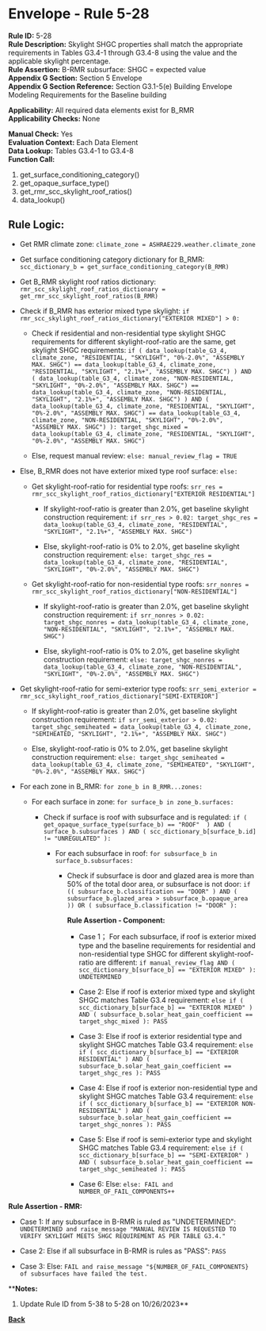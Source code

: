 
# Envelope - Rule 5-28  

**Rule ID:** 5-28  
**Rule Description:** Skylight SHGC properties shall match the appropriate requirements in Tables G3.4-1 through G3.4-8 using the value and the applicable skylight percentage.  
**Rule Assertion:** B-RMR subsurface: SHGC = expected value  
**Appendix G Section:** Section 5 Envelope  
**Appendix G Section Reference:** Section G3.1-5(e) Building Envelope Modeling Requirements for the Baseline building

**Applicability:** All required data elements exist for B_RMR  
**Applicability Checks:** None  

**Manual Check:** Yes  
**Evaluation Context:** Each Data Element  
**Data Lookup:** Tables G3.4-1 to G3.4-8  
**Function Call:**

  1. get_surface_conditioning_category()
  2. get_opaque_surface_type()
  3. get_rmr_scc_skylight_roof_ratios()
  4. data_lookup()

## Rule Logic:  

- Get RMR climate zone: `climate_zone = ASHRAE229.weather.climate_zone`  

- Get surface conditioning category dictionary for B_RMR: `scc_dictionary_b = get_surface_conditioning_category(B_RMR)`  

- Get B_RMR skylight roof ratios dictionary: `rmr_scc_skylight_roof_ratios_dictionary = get_rmr_scc_skylight_roof_ratios(B_RMR)`

- Check if B_RMR has exterior mixed type skylight: `if rmr_scc_skylight_roof_ratios_dictionary["EXTERIOR MIXED"] > 0:`

  - Check if residential and non-residential type skylight SHGC requirements for different skylight-roof-ratio are the same, get skylight SHGC requirements: `if ( data_lookup(table_G3_4, climate_zone, "RESIDENTIAL, "SKYLIGHT", "0%-2.0%", "ASSEMBLY MAX. SHGC") == data_lookup(table_G3_4, climate_zone, "RESIDENTIAL, "SKYLIGHT", "2.1%+", "ASSEMBLY MAX. SHGC") ) AND ( data_lookup(table_G3_4, climate_zone, "NON-RESIDENTIAL, "SKYLIGHT", "0%-2.0%", "ASSEMBLY MAX. SHGC") == data_lookup(table_G3_4, climate_zone, "NON-RESIDENTIAL, "SKYLIGHT", "2.1%+", "ASSEMBLY MAX. SHGC") ) AND ( data_lookup(table_G3_4, climate_zone, "RESIDENTIAL, "SKYLIGHT", "0%-2.0%", "ASSEMBLY MAX. SHGC") == data_lookup(table_G3_4, climate_zone, "NON-RESIDENTIAL, "SKYLIGHT", "0%-2.0%", "ASSEMBLY MAX. SHGC") ): target_shgc_mixed = data_lookup(table_G3_4, climate_zone, "RESIDENTIAL, "SKYLIGHT", "0%-2.0%", "ASSEMBLY MAX. SHGC")`

  - Else, request manual review: `else: manual_review_flag = TRUE`

- Else, B_RMR does not have exterior mixed type roof surface: `else:`

  - Get skylight-roof-ratio for residential type roofs: `srr_res = rmr_scc_skylight_roof_ratios_dictionary["EXTERIOR RESIDENTIAL"]`

    - If skylight-roof-ratio is greater than 2.0%, get baseline skylight construction requirement: `if srr_res > 0.02: target_shgc_res = data_lookup(table_G3_4, climate_zone, "RESIDENTIAL", "SKYLIGHT", "2.1%+", "ASSEMBLY MAX. SHGC")`

    - Else, skylight-roof-ratio is 0% to 2.0%, get baseline skylight construction requirement: `else: target_shgc_res = data_lookup(table_G3_4, climate_zone, "RESIDENTIAL", "SKYLIGHT", "0%-2.0%", "ASSEMBLY MAX. SHGC")`

  - Get skylight-roof-ratio for non-residential type roofs: `srr_nonres = rmr_scc_skylight_roof_ratios_dictionary["NON-RESIDENTIAL"]`

    - If skylight-roof-ratio is greater than 2.0%, get baseline skylight construction requirement: `if srr_nonres > 0.02: target_shgc_nonres = data_lookup(table_G3_4, climate_zone, "NON-RESIDENTIAL", "SKYLIGHT", "2.1%+", "ASSEMBLY MAX. SHGC")`

    - Else, skylight-roof-ratio is 0% to 2.0%, get baseline skylight construction requirement: `else: target_shgc_nonres = data_lookup(table_G3_4, climate_zone, "NON-RESIDENTIAL", "SKYLIGHT", "0%-2.0%", "ASSEMBLY MAX. SHGC")`

- Get skylight-roof-ratio for semi-exterior type roofs: `srr_semi_exterior = rmr_scc_skylight_roof_ratios_dictionary["SEMI-EXTERIOR"]`

  - If skylight-roof-ratio is greater than 2.0%, get baseline skylight construction requirement: `if srr_semi_exterior > 0.02: target_shgc_semiheated = data_lookup(table_G3_4, climate_zone, "SEMIHEATED, "SKYLIGHT", "2.1%+", "ASSEMBLY MAX. SHGC")`

  - Else, skylight-roof-ratio is 0% to 2.0%, get baseline skylight construction requirement: `else: target_shgc_semiheated = data_lookup(table_G3_4, climate_zone, "SEMIHEATED", "SKYLIGHT", "0%-2.0%", "ASSEMBLY MAX. SHGC")`

- For each zone in B_RMR: `for zone_b in B_RMR...zones:`

  - For each surface in zone: `for surface_b in zone_b.surfaces:`

    - Check if surface is roof with subsurface and is regulated: `if ( get_opaque_surface_type(surface_b) == "ROOF"  ) AND ( surface_b.subsurfaces ) AND ( scc_dictionary_b[surface_b.id] != "UNREGULATED" ):`

      - For each subsurface in roof: `for subsurface_b in surface_b.subsurfaces:`

        - Check if subsurface is door and glazed area is more than 50% of the total door area, or subsurface is not door: `if (( subsurface_b.classification == "DOOR" ) AND ( subsurface_b.glazed_area > subsurface_b.opaque_area )) OR ( subsurface_b.classification != "DOOR" ):`

          **Rule Assertion - Component:**

          - Case 1； For each subsurface, if roof is exterior mixed type and the baseline requirements for residential and non-residential type SHGC for different skylight-roof-ratio are different: `if manual_review_flag AND ( scc_dictionary_b[surface_b] == "EXTERIOR MIXED" ): UNDETERMINED`

          - Case 2: Else if roof is exterior mixed type and skylight SHGC matches Table G3.4 requirement: `else if ( scc_dictionary_b[surface_b] == "EXTERIOR MIXED" ) AND ( subsurface_b.solar_heat_gain_coefficient == target_shgc_mixed ): PASS`

          - Case 3: Else if roof is exterior residential type and skylight SHGC matches Table G3.4 requirement: `else if ( scc_dictionary_b[surface_b] == "EXTERIOR RESIDENTIAL" ) AND ( subsurface_b.solar_heat_gain_coefficient == target_shgc_res ): PASS`

          - Case 4: Else if roof is exterior non-residential type and skylight SHGC matches Table G3.4 requirement: `else if ( scc_dictionary_b[surface_b] == "EXTERIOR NON-RESIDENTIAL" ) AND ( subsurface_b.solar_heat_gain_coefficient == target_shgc_nonres ): PASS`

          - Case 5: Else if roof is semi-exterior type and skylight SHGC matches Table G3.4 requirement: `else if ( scc_dictionary_b[surface_b] == "SEMI-EXTERIOR" ) AND ( subsurface_b.solar_heat_gain_coefficient == target_shgc_semiheated ): PASS`

          - Case 6: Else: `else: FAIL and NUMBER_OF_FAIL_COMPONENTS++`

**Rule Assertion - RMR:**

- Case 1: If any subsurface in B-RMR is ruled as "UNDETERMINED": `UNDETERMINED and raise_message "MANUAL REVIEW IS REQUESTED TO VERIFY SKYLIGHT MEETS SHGC REQUIREMENT AS PER TABLE G3.4."`

- Case 2: Else if all subsurface in B-RMR is rules as "PASS": `PASS`

- Case 3: Else: `FAIL and raise_message "${NUMBER_OF_FAIL_COMPONENTS} of subsurfaces have failed the test.`


****Notes:**

1. Update Rule ID from 5-38 to 5-28 on 10/26/2023**

**[Back](../_toc.md)**
